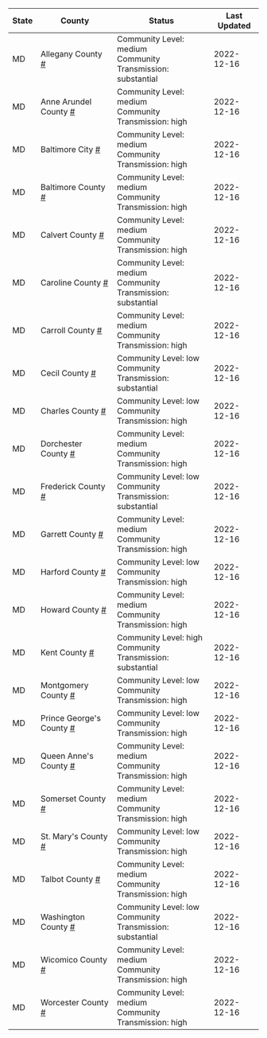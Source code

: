 State | County | Status | Last Updated
--- | --- | --- | --- 
MD | Allegany County <a href="#allegany_county">#</a> | <a name="allegany_county"></a>Community Level: medium<br/>Community Transmission: substantial | 2022-12-16
MD | Anne Arundel County <a href="#anne_arundel_county">#</a> | <a name="anne_arundel_county"></a>Community Level: medium<br/>Community Transmission: high | 2022-12-16
MD | Baltimore City <a href="#baltimore_city">#</a> | <a name="baltimore_city"></a>Community Level: medium<br/>Community Transmission: high | 2022-12-16
MD | Baltimore County <a href="#baltimore_county">#</a> | <a name="baltimore_county"></a>Community Level: medium<br/>Community Transmission: high | 2022-12-16
MD | Calvert County <a href="#calvert_county">#</a> | <a name="calvert_county"></a>Community Level: medium<br/>Community Transmission: high | 2022-12-16
MD | Caroline County <a href="#caroline_county">#</a> | <a name="caroline_county"></a>Community Level: medium<br/>Community Transmission: substantial | 2022-12-16
MD | Carroll County <a href="#carroll_county">#</a> | <a name="carroll_county"></a>Community Level: medium<br/>Community Transmission: high | 2022-12-16
MD | Cecil County <a href="#cecil_county">#</a> | <a name="cecil_county"></a>Community Level: low<br/>Community Transmission: substantial | 2022-12-16
MD | Charles County <a href="#charles_county">#</a> | <a name="charles_county"></a>Community Level: low<br/>Community Transmission: high | 2022-12-16
MD | Dorchester County <a href="#dorchester_county">#</a> | <a name="dorchester_county"></a>Community Level: medium<br/>Community Transmission: high | 2022-12-16
MD | Frederick County <a href="#frederick_county">#</a> | <a name="frederick_county"></a>Community Level: low<br/>Community Transmission: substantial | 2022-12-16
MD | Garrett County <a href="#garrett_county">#</a> | <a name="garrett_county"></a>Community Level: medium<br/>Community Transmission: high | 2022-12-16
MD | Harford County <a href="#harford_county">#</a> | <a name="harford_county"></a>Community Level: low<br/>Community Transmission: high | 2022-12-16
MD | Howard County <a href="#howard_county">#</a> | <a name="howard_county"></a>Community Level: medium<br/>Community Transmission: high | 2022-12-16
MD | Kent County <a href="#kent_county">#</a> | <a name="kent_county"></a>Community Level: high<br/>Community Transmission: substantial | 2022-12-16
MD | Montgomery County <a href="#montgomery_county">#</a> | <a name="montgomery_county"></a>Community Level: low<br/>Community Transmission: high | 2022-12-16
MD | Prince George's County <a href="#prince_george's_county">#</a> | <a name="prince_george's_county"></a>Community Level: low<br/>Community Transmission: high | 2022-12-16
MD | Queen Anne's County <a href="#queen_anne's_county">#</a> | <a name="queen_anne's_county"></a>Community Level: medium<br/>Community Transmission: high | 2022-12-16
MD | Somerset County <a href="#somerset_county">#</a> | <a name="somerset_county"></a>Community Level: medium<br/>Community Transmission: high | 2022-12-16
MD | St. Mary's County <a href="#st._mary's_county">#</a> | <a name="st._mary's_county"></a>Community Level: low<br/>Community Transmission: high | 2022-12-16
MD | Talbot County <a href="#talbot_county">#</a> | <a name="talbot_county"></a>Community Level: medium<br/>Community Transmission: high | 2022-12-16
MD | Washington County <a href="#washington_county">#</a> | <a name="washington_county"></a>Community Level: low<br/>Community Transmission: substantial | 2022-12-16
MD | Wicomico County <a href="#wicomico_county">#</a> | <a name="wicomico_county"></a>Community Level: medium<br/>Community Transmission: high | 2022-12-16
MD | Worcester County <a href="#worcester_county">#</a> | <a name="worcester_county"></a>Community Level: medium<br/>Community Transmission: high | 2022-12-16
